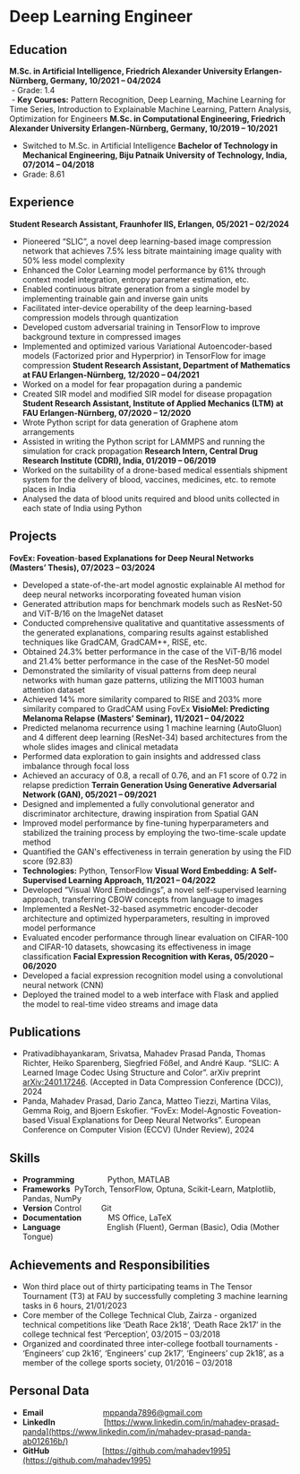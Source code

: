 # Deep Learning Engineer
## Education  
**M.Sc. in Artificial Intelligence, Friedrich Alexander University Erlangen-Nürnberg, Germany, 10/2021 – 04/2024**  
 - Grade: 1.4    
 - **Key Courses:** Pattern Recognition, Deep Learning, Machine Learning for Time Series, Introduction to Explainable Machine Learning, Pattern Analysis, Optimization for Engineers    **M.Sc. in Computational Engineering, Friedrich Alexander University Erlangen-Nürnberg, Germany, 10/2019 – 10/2021**  
- Switched to M.Sc. in Artificial Intelligence
**Bachelor of Technology in Mechanical Engineering, Biju Patnaik University of Technology, India, 07/2014 – 04/2018**  
- Grade: 8.61   
## Experience  
**Student Research Assistant, Fraunhofer IIS, Erlangen, 05/2021 – 02/2024**
- Pioneered “SLIC”, a novel deep learning-based image compression network that achieves 7.5% less bitrate maintaining image quality with 50% less model complexity
- Enhanced the Color Learning model performance by 61% through context model integration, entropy parameter estimation, etc.  
- Enabled continuous bitrate generation from a single model by implementing trainable gain and inverse gain units   
- Facilitated inter-device operability of the deep learning-based compression models through quantization  
- Developed custom adversarial training in TensorFlow to improve background texture in compressed images  
- Implemented and optimized various Variational Autoencoder-based models (Factorized prior and Hyperprior) in TensorFlow for image compression 
**Student Research Assistant, Department of Mathematics at FAU Erlangen-Nürnberg, 12/2020 – 04/2021**
- Worked on a model for fear propagation during a pandemic 
- Created SIR model and modified SIR model for disease propagation
**Student Research Assistant, Institute of Applied Mechanics (LTM) at FAU Erlangen-Nürnberg, 07/2020 – 12/2020**
- Wrote Python script for data generation of Graphene atom arrangements
- Assisted in writing the Python script for LAMMPS and running the simulation for crack propagation
**Research Intern, Central Drug Research Institute (CDRI), India, 01/2019 – 06/2019**
- Worked on the suitability of a drone-based medical essentials shipment system for the delivery of blood, vaccines, medicines, etc. to remote places in India
- Analysed the data of blood units required and blood units collected in each state of India using Python
## Projects
**FovEx: Foveation**-**based Explanations for Deep Neural Networks (Masters’ Thesis), 07/2023 – 03/2024**
- Developed a state-of-the-art model agnostic explainable AI method for deep neural networks incorporating foveated human vision
- Generated attribution maps for benchmark models such as ResNet-50 and ViT-B/16 on the ImageNet dataset
- Conducted comprehensive qualitative and quantitative assessments of the generated explanations, comparing results against established techniques like GradCAM, GradCAM++, RISE, etc.
- Obtained 24.3% better performance in the case of the ViT-B/16 model and 21.4% better performance in the case of the ResNet-50 model
- Demonstrated the similarity of visual patterns from deep neural networks with human gaze patterns, utilizing the MIT1003 human attention dataset 
- Achieved 14% more similarity compared to RISE and 203% more similarity compared to GradCAM using FovEx
**VisioMel: Predicting Melanoma Relapse** **(Masters’ Seminar), 11/2021 – 04/2022**
- Predicted melanoma recurrence using 1 machine learning (AutoGluon) and 4 different deep learning (ResNet-34) based architectures from the whole slides images and clinical metadata
- Performed data exploration to gain insights and addressed class imbalance through focal loss
- Achieved an accuracy of 0.8, a recall of 0.76, and an F1 score of 0.72 in relapse prediction
**Terrain Generation Using Generative Adversarial Network (GAN), 05/2021 – 09/2021**
- Designed and implemented a fully convolutional generator and discriminator architecture, drawing inspiration from Spatial GAN
- Improved model performance by fine-tuning hyperparameters and stabilized the training process by employing the two-time-scale update method
- Quantified the GAN's effectiveness in terrain generation by using the FID score (92.83)
- **Technologies:** Python, TensorFlow
**Visual Word Embedding: A Self-Supervised Learning Approach, 11/2021 – 04/2022**
- Developed “Visual Word Embeddings”, a novel self-supervised learning approach, transferring CBOW concepts from language to images
- Implemented a ResNet-32-based asymmetric encoder-decoder architecture and optimized hyperparameters, resulting in improved model performance
- Evaluated encoder performance through linear evaluation on CIFAR-100 and CIFAR-10 datasets, showcasing its effectiveness in image classification
**Facial Expression Recognition with Keras, 05/2020 – 06/2020**
- Developed a facial expression recognition model using a convolutional neural network (CNN)
- Deployed the trained model to a web interface with Flask and applied the model to real-time video streams and image data
## Publications
- Prativadibhayankaram, Srivatsa, Mahadev Prasad Panda, Thomas Richter, Heiko Sparenberg, Siegfried Fößel, and André Kaup. “SLIC: A Learned Image Codec Using Structure and Color”. arXiv preprint [arXiv:2401.17246](https://arxiv.org/abs/2401.17246). (Accepted in Data Compression Conference (DCC)), 2024
- Panda, Mahadev Prasad, Dario Zanca, Matteo Tiezzi, Martina Vilas, Gemma Roig, and Bjoern Eskofier. “FovEx: Model-Agnostic Foveation-based Visual Explanations for Deep Neural Networks”. European Conference on Computer Vision (ECCV) (Under Review), 2024
## **Skills**
- **Programming**               Python, MATLAB
- **Frameworks**                  PyTorch, TensorFlow, Optuna, Scikit-Learn, Matplotlib, Pandas, NumPy  
- **Version** Control            Git
- **Documentation**            MS Office, LaTeX      
- **Language**                     English (Fluent), German (Basic), Odia (Mother Tongue)
## **Achievements and Responsibilities**
- Won third place out of thirty participating teams in The Tensor Tournament (T3) at FAU by successfully completing 3 machine learning tasks in 6 hours, 21/01/2023
- Core member of the College Technical Club, Zairza - organized technical competitions like ‘Death Race 2k18’, ‘Death Race 2k17’ in the college technical fest ‘Perception’, 03/2015 – 03/2018
- Organized and coordinated three inter-college football tournaments - ‘Engineers’ cup 2k16’, ‘Engineers’ cup 2k17’, ‘Engineers’ cup 2k18’, as a member of the college sports society, 01/2016 – 03/2018
## **Personal Data**
- **Email**                           [mppanda7896@gmail.com](mailto:mppanda7896@gmail.com)
- **LinkedIn**                      [https://www.linkedin.com/in/mahadev-prasad-panda](https://www.linkedin.com/in/mahadev-prasad-panda-ab012616b/)
- **GitHub**                        [https://github.com/mahadev1995](https://github.com/mahadev1995)

